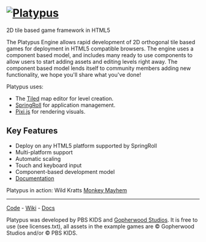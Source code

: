 [![Platypus](http://platypus.gopherwoodstudios.com/assets/platypus-title.png)](https://github.com/PBS-KIDS/Platypus)
========

2D tile based game framework in HTML5

The Platypus Engine allows rapid development of 2D orthogonal tile based games for deployment in HTML5 compatible browsers. The engine uses a component based model, and includes many ready to use components to allow users to start adding assets and editing levels right away. The component based model lends itself to community members adding new functionality, we hope you'll share what you've done!

Platypus uses:

 * The [Tiled](http://www.mapeditor.org/) map editor for level creation.
 * [SpringRoll](http://springroll.io) for application management.
 * [Pixi.js](http://www.pixijs.com/) for rendering visuals.

## Key Features

* Deploy on any HTML5 platform supported by SpringRoll
* Multi-platform support
* Automatic scaling
* Touch and keyboard input
* Component-based development model
* [Documentation](https://github.com/PBS-KIDS/Platypus/wiki)

Platypus in action:
Wild Kratts [Monkey Mayhem](http://pbskids.org/wildkratts/games/monkey-mayhem/)

***
[Code](https://github.com/PBS-KIDS/Platypus/) - [Wiki](https://github.com/PBS-KIDS/Platypus/wiki/) - [Docs](http://gopherwood.github.io/Platypus/)

Platypus was developed by PBS KIDS and [Gopherwood Studios](http://gopherwoodstudios.com/). It is free to use (see licenses.txt), all assets in the example games are © Gopherwood Studios and/or © PBS KIDS.